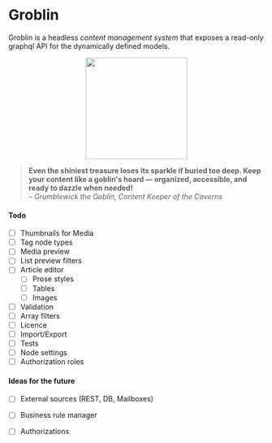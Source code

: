 # Groblin 

Groblin is a headless *content management system* that exposes a read-only graphql API for the dynamically defined models.

<p align="center">
    <img src="https://mindmine-v2.s3.eu-north-1.amazonaws.com/images/gnome.png" width="200">
</p>

<blockquote>
<strong>Even the shiniest treasure loses its sparkle if buried too deep. Keep your content like a goblin's hoard — organized, accessible, and ready to dazzle when needed!</strong><br/><i>– Grumblewick the Goblin, Content Keeper of the Caverns</i>
</blockquote>

#### Todo
- [ ] Thumbnails for Media
- [ ] Tag node types
- [ ] Media preview
- [ ] List preview filters
- [ ] Article editor 
    - [ ] Prose styles
    - [ ] Tables
    - [ ] Images 
- [ ] Validation
- [ ] Array filters
- [ ] Licence
- [ ] Import/Export
- [ ] Tests
- [ ] Node settings
- [ ] Authorization roles

#### Ideas for the future
- [ ] External sources (REST, DB, Mailboxes)
- [ ] Business rule manager
- [ ] Authorizations

